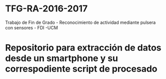 # TFG-RA-2016-2017
Trabajo de Fin de Grado - Reconocimiento de actividad mediante pulsera con sensores - FDI -UCM

# Repositorio para extracción de datos desde un smartphone y su correspodiente script de procesado